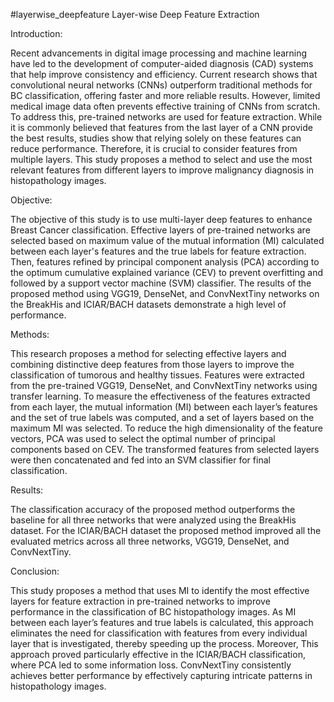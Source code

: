  #layerwise_deepfeature
Layer-wise Deep Feature Extraction 

Introduction:

Recent advancements in digital image processing and machine learning have led to the development of computer-aided diagnosis (CAD) systems that help improve consistency and efficiency. Current research shows that convolutional neural networks (CNNs) outperform traditional methods for BC classification, offering faster and more reliable results. However, limited medical image data often prevents effective training of CNNs from scratch. To address this, pre-trained networks are used for feature extraction. While it is commonly believed that features from the last layer of a CNN provide the best results, studies show that relying solely on these features can reduce performance. Therefore, it is crucial to consider features from multiple layers. This study proposes a method to select and use the most relevant features from different layers to improve malignancy diagnosis in histopathology images.

Objective:

The objective of this study is to use multi-layer deep features to enhance Breast Cancer classification. Effective layers of pre-trained networks are selected based on maximum value of the mutual information (MI) calculated between each layer's features and the true labels for feature extraction. Then, features refined by principal component analysis (PCA) according to the optimum cumulative explained variance (CEV) to prevent overfitting and followed by a support vector machine (SVM) classifier. The results of the proposed method using VGG19, DenseNet, and ConvNextTiny networks on the BreakHis and ICIAR/BACH datasets demonstrate a high level of performance.

Methods:

This research proposes a method for selecting effective layers and combining distinctive deep features from those layers to improve the classification of tumorous and healthy tissues. Features were extracted from the pre-trained VGG19, DenseNet, and ConvNextTiny networks using transfer learning. To measure the effectiveness of the features extracted from each layer, the mutual information (MI) between each layer’s features and the set of true labels was computed, and a set of layers based on the maximum MI was selected. To reduce the high dimensionality of the feature vectors, PCA was used to select the optimal number of principal components based on CEV. The transformed features from selected layers were then concatenated and fed into an SVM classifier for final classification.

Results:

The classification accuracy of the proposed method outperforms the baseline for all three networks that were analyzed using the BreakHis dataset. For the ICIAR/BACH dataset the proposed method improved all the evaluated metrics across all three networks, VGG19, DenseNet, and ConvNextTiny. 

Conclusion:

This study proposes a method that uses MI to identify the most effective layers for feature extraction in pre-trained networks to improve performance in the classification of BC histopathology images. As MI between each layer’s features and true labels is calculated, this approach eliminates the need for classification with features from every individual layer that is investigated, thereby speeding up the process. Moreover, This approach proved particularly effective in the ICIAR/BACH classification, where PCA led to some information loss. ConvNextTiny consistently achieves better performance by effectively capturing intricate patterns in histopathology images. 
